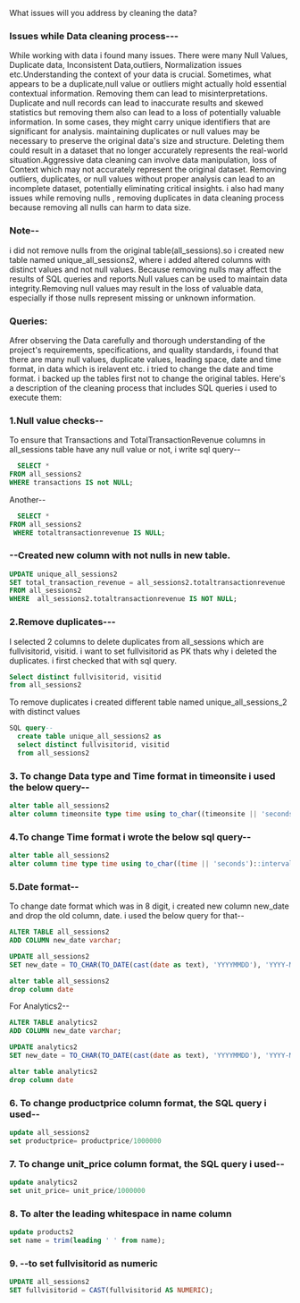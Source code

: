 What issues will you address by cleaning the data?
### Issues while Data cleaning process---
While working with data i found many issues. There were many Null Values, Duplicate data, Inconsistent Data,outliers, Normalization issues etc.Understanding the context of your data is crucial. Sometimes, what appears to be a duplicate,null value or outliers might actually hold essential contextual information. Removing them can lead to misinterpretations.
 Duplicate and null records can lead to inaccurate results and skewed statistics but removing them also can lead to a loss of potentially valuable information. 
In some cases, they might carry unique identifiers that are significant for analysis. maintaining duplicates or null values may be necessary to preserve the original data's size and structure. 
Deleting them could result in a dataset that no longer accurately represents the real-world situation.Aggressive data cleaning can involve data manipulation, loss of Context which may not accurately represent the original dataset.  Removing outliers, duplicates, or null values without proper analysis can lead to an incomplete dataset, potentially eliminating critical insights.
i also had many issues while removing nulls , removing duplicates in data cleaning process because removing all nulls can harm to data size. 
### Note--
i did not remove nulls from the original table(all_sessions).so i created new table named unique_all_sessions2, where i added altered columns with distinct values and not null values.
Because removing nulls may affect the results of SQL queries and reports.Null values can be used to maintain data integrity.Removing null values may result in the loss of valuable data, especially if those nulls represent missing or unknown information. 
 


### Queries:
Afrer observing the Data carefully and thorough understanding of the project's requirements, specifications, and quality standards, i found that there are many null values, duplicate values, leading space, date and time format,  in data which is irelavent etc. i tried to change the date and time format. i backed up the tables first not to change the original tables.
Here's a description of the cleaning process that includes SQL queries i used to execute them:
### 1.Null value checks--
  To ensure that  Transactions and TotalTransactionRevenue columns in all_sessions table have any null value or not, i write sql query--
```sql
  SELECT *
FROM all_sessions2
WHERE transactions IS not NULL;
```
Another--
```sql
  SELECT *
FROM all_sessions2
 WHERE totaltransactionrevenue IS NULL;
```
### --Created new column with not nulls in new table.
```sql
UPDATE unique_all_sessions2
SET total_transaction_revenue = all_sessions2.totaltransactionrevenue 
FROM all_sessions2
WHERE  all_sessions2.totaltransactionrevenue IS NOT NULL;
```
 
  
  
### 2.Remove duplicates---  
 I selected 2 columns to delete duplicates from all_sessions which are fullvisitorid, visitid. i want to set fullvisitorid as PK thats why i deleted the duplicates. i first checked that with sql query. 
 ```sql
Select distinct fullvisitorid, visitid
 from all_sessions2
```
 
To remove duplicates i created different table named unique_all_sessions_2 with distinct values

```sql
SQL query--
  create table unique_all_sessions2 as 
  select distinct fullvisitorid, visitid
  from all_sessions2
```
  
### 3. To change Data type and Time format in timeonsite i used the below query--
```sql
alter table all_sessions2
alter column timeonsite type time using to_char((timeonsite || 'seconds')::interval,'HH24:MI:SS')::time;
```

### 4.To change Time format i wrote the below sql query--
```sql
alter table all_sessions2
alter column time type time using to_char((time || 'seconds')::interval,'HH:MI:SS')::time;
```

### 5.Date format--
To change date format which was in 8 digit, i created new column new_date and drop the old column, date. i used the below query for that--
```sql
ALTER TABLE all_sessions2
ADD COLUMN new_date varchar;

UPDATE all_sessions2
SET new_date = TO_CHAR(TO_DATE(cast(date as text), 'YYYYMMDD'), 'YYYY-MM-DD');

alter table all_sessions2
drop column date
```
For Analytics2--
```sql
ALTER TABLE analytics2
ADD COLUMN new_date varchar;

UPDATE analytics2
SET new_date = TO_CHAR(TO_DATE(cast(date as text), 'YYYYMMDD'), 'YYYY-MM-DD');

alter table analytics2
drop column date
```
### 6. To change productprice column format, the SQL query i used--

```sql
update all_sessions2
set productprice= productprice/1000000
```
### 7. To change unit_price column format, the SQL query i used--
 ```sql
update analytics2
set unit_price= unit_price/1000000
```

### 8. To alter the leading whitespace in name column
```sql
update products2
set name = trim(leading ' ' from name);
```

### 9. --to set fullvisitorid as numeric
```sql
UPDATE all_sessions2
SET fullvisitorid = CAST(fullvisitorid AS NUMERIC);
```
